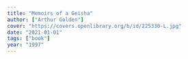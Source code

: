 ```yaml
---
title: "Memoirs of a Geisha"
author: ["Arthur Golden"]
cover: "https://covers.openlibrary.org/b/id/225330-L.jpg"
date: "2021-01-01"
tags: ["book"]
year: "1997"
---
```

